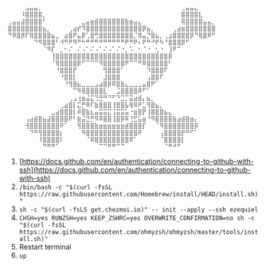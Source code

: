 ```
⠀⠀⠀⠀⣠⣤⣤⡀⠀⠀⠀⠀⠀⠀⠀⠀⠀⠀⠀⠀⠀⠀⠀⠀⠀⠀⠀⠀⠀⠀⠀⠀⠀⠀⠀⠀⠀⠀⠀⠀⢀⣤⣤⣄⠀⠀⠀⠀
⠀⠀⠀⠸⣿⣿⣿⣿⡀⠀⠀⠀⠀⠀⠀⠀⠀⠀⠀⠀⠀⠀⠀⠀⠀⠀⠀⠀⠀⠀⠀⠀⠀⠀⠀⠀⠀⠀⠀⠀⣿⣿⣿⣿⣇⠀⠀⠀
⢀⣤⣤⣼⣿⣿⣿⣿⠃⠀⠀⠀⠀⠀⠀⠀⠀⣀⣤⣶⣾⣿⣿⣿⣿⣿⣿⣷⣶⣤⣄⠀⠀⠀⠀⠀⠀⠀⠀⠀⢿⣿⣿⣿⣿⣤⣤⡀
⣿⣿⣿⣿⣿⣿⣿⣿⣦⡀⠀⠀⠀⠀⢀⣴⡞⠹⣿⣿⣿⣿⣿⣿⣿⣿⣿⣿⣿⣿⣿⡿⣦⡀⠀⠀⠀⠀⢀⣴⣶⣿⣿⣿⣿⣿⣿⣿
⠙⠿⣿⡿⠏⢿⣿⣿⣿⣿⣦⣀⠀⣴⣿⠟⣤⡿⢁⣿⢛⣿⣿⣿⣿⣿⣿⣿⣿⡈⢿⣤⡙⣿⣦⡀⢀⣰⣿⣿⣿⣿⡿⠙⢿⣿⠿⠋
⠀⠀⠀⠀⠀⠀⠙⠻⣿⣿⣿⠃⠺⠛⠟⠻⠛⠓⠛⠛⠛⠛⠛⠛⠛⠛⠛⠟⠛⠟⠆⠟⠛⠚⠟⠳⠘⣿⣿⣿⡿⠋⠀⠀⠀⠀⠀⠀
⠀⠀⠀⠀⠀⠀⠀⠀⠈⠻⡏⠀⡀⠂⠌⠀⠌⠠⠁⠌⠠⠁⠌⠠⠁⠌⠐⡀⠡⠀⠂⠈⠐⠀⢂⠐⠀⢸⠟⠉⠀⠀⠀⠀⠀⠀⠀⠀
⠀⠀⠀⠀⠀⠀⠀⠀⠀⠀⢸⣿⣿⣿⣿⣿⣿⣿⣿⣿⣿⣿⣿⣿⣿⣿⣿⣿⣿⣿⣿⣿⣿⣿⣿⣿⣿⡿⠀⠀⠀⠀⠀⠀⠀⠀⠀⠀
⠀⠀⠀⠀⠀⠀⠀⠀⠀⠀⠈⢿⣿⣿⣿⣿⡿⠋⠉⠉⠉⠻⣿⣿⣿⣿⣿⠟⠉⠉⠛⠿⣿⣿⣿⣿⣿⠃⠀⠀⠀⠀⠀⠀⠀⠀⠀⠀
⠀⠀⠀⠀⠀⠀⠀⠀⠀⠀⠀⠘⣿⣿⣿⡟⠀⠀⠀⠀⠀⠀⢻⣿⣿⣿⠁⠀⠀⠀⠀⠀⠹⣿⣿⣿⠏⠀⠀⠀⠀⠀⠀⠀⠀⠀⠀⠀
⠀⠀⠀⠀⠀⠀⠀⠀⠀⠀⠀⠀⠘⣿⣿⡇⠀⠀⠀⠀⠀⠀⣸⣿⣿⣿⠀⠀⠀⠀⠀⠀⢠⣿⣿⠏⠀⠀⠀⠀⠀⠀⠀⠀⠀⠀⠀⠀
⠀⠀⠀⠀⠀⠀⠀⠀⠀⠀⠀⠀⠀⠘⢻⣿⣦⣀⣀⣀⣠⣴⣿⡿⠿⣿⣷⣄⣀⣀⣀⣤⣿⠟⠁⠀⠀⠀⠀⠀⠀⠀⠀⠀⠀⠀⠀⠀
⠀⠀⠀⠀⠀⠀⠀⠀⠀⠀⠀⠀⠀⠀⠀⠉⠻⢿⣿⣿⣿⣿⣇⠀⠀⣨⣿⣿⣿⣿⠿⠋⠁⠀⠀⠀⠀⠀⠀⠀⠀⠀⠀⠀⠀⠀⠀⠀
⠀⠀⠀⠀⠀⠀⠀⠀⠀⠀⠀⠀⠀⠀⢀⣠⢰⣶⣬⣍⢙⣛⠛⠙⠋⠙⣉⡉⣭⣴⣾⡄⣦⡀⠀⠀⠀⠀⠀⠀⠀⠀⠀⠀⠀⠀⠀⠀
⠀⠀⠀⠀⠀⠀⠀⠀⠀⠀⠀⠀⢀⣴⣿⡇⣍⡛⠿⠏⣷⣿⣿⣿⢸⣿⣿⣧⢿⠿⠟⣁⢻⣿⣦⡀⠀⠀⠀⠀⠀⠀⠀⠀⠀⠀⠀⠀
⠀⠀⠀⠀⠀⠀⠀⠀⠀⠀⣀⣴⣿⣿⣿⡇⠾⣿⣷⣆⣤⣭⣭⣍⢨⣭⣭⣥⠐⣶⣿⡟⢸⣿⣿⣿⣦⣄⠀⠀⠀⠀⠀⠀⠀⠀⠀⠀
⠀⠀⠀⠀⢠⣴⣾⣿⣦⣼⣿⣿⣿⣿⠟⠃⣷⣬⣙⡛⠻⠿⣿⣿⢸⣿⡿⠿⢘⣋⣥⣶⠘⠻⣿⣿⣿⣿⣷⣴⣾⣿⣶⡄⠀⠀⠀⠀
⠀⠀⠀⠀⢺⣿⣿⣿⣿⣿⣿⣿⠟⠁⠀⠀⢻⣿⣿⣿⣷⣶⣶⣶⣶⣶⣶⣾⣿⣿⣿⡏⠀⠀⠈⠻⣿⣿⣿⣿⣿⣿⣿⡿⠀⠀⠀⠀
⠀⠀⠀⠀⠀⠙⠛⢻⣿⣿⣿⣿⡆⠀⠀⠀⠀⠻⣿⣿⣿⣿⣿⣿⣿⣿⣿⣿⣿⣿⠟⠀⠀⠀⠀⢠⣿⣿⣿⣿⡟⠛⠋⠁⠀⠀⠀⠀
⠀⠀⠀⠀⠀⠀⠀⠸⣿⣿⣿⣿⠇⠀⠀⠀⠀⠀⠈⠿⣿⣿⣿⣿⣿⣿⣿⣿⠿⠁⠀⠀⠀⠀⠀⠈⣿⣿⣿⣿⡇⠀⠀⠀⠀⠀⠀⠀
⠀⠀⠀⠀⠀⠀⠀⠀⠙⠛⠛⠁⠀⠀⠀⠀⠀⠀⠀⠀⠀⠉⠉⠛⠛⠉⠉⠀⠀⠀⠀⠀⠀⠀⠀⠀⠈⠛⠚⠋⠀⠀⠀⠀⠀⠀⠀⠀
```

1. [https://docs.github.com/en/authentication/connecting-to-github-with-ssh](https://docs.github.com/en/authentication/connecting-to-github-with-ssh)
2. `/bin/bash -c "$(curl -fsSL https://raw.githubusercontent.com/Homebrew/install/HEAD/install.sh)"`
3. `sh -c "$(curl -fsLS get.chezmoi.io)" -- init --apply --ssh ezequiel`
4. `CHSH=yes RUNZSH=yes KEEP_ZSHRC=yes OVERWRITE_CONFIRMATION=no sh -c "$(curl -fsSL https://raw.githubusercontent.com/ohmyzsh/ohmyzsh/master/tools/install.sh)"`
5. Restart terminal
6. `up`
